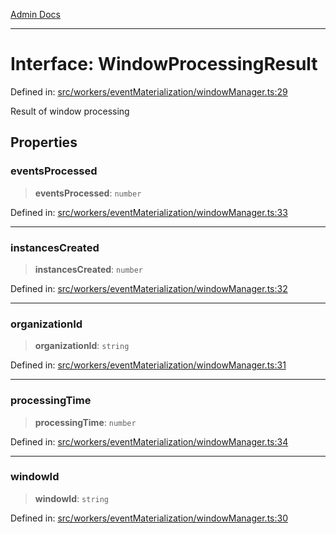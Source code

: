 [Admin Docs](/)

***

# Interface: WindowProcessingResult

Defined in: [src/workers/eventMaterialization/windowManager.ts:29](https://github.com/gautam-divyanshu/talawa-api/blob/7e7d786bbd7356b22a3ba5029601eed88ff27201/src/workers/eventMaterialization/windowManager.ts#L29)

Result of window processing

## Properties

### eventsProcessed

> **eventsProcessed**: `number`

Defined in: [src/workers/eventMaterialization/windowManager.ts:33](https://github.com/gautam-divyanshu/talawa-api/blob/7e7d786bbd7356b22a3ba5029601eed88ff27201/src/workers/eventMaterialization/windowManager.ts#L33)

***

### instancesCreated

> **instancesCreated**: `number`

Defined in: [src/workers/eventMaterialization/windowManager.ts:32](https://github.com/gautam-divyanshu/talawa-api/blob/7e7d786bbd7356b22a3ba5029601eed88ff27201/src/workers/eventMaterialization/windowManager.ts#L32)

***

### organizationId

> **organizationId**: `string`

Defined in: [src/workers/eventMaterialization/windowManager.ts:31](https://github.com/gautam-divyanshu/talawa-api/blob/7e7d786bbd7356b22a3ba5029601eed88ff27201/src/workers/eventMaterialization/windowManager.ts#L31)

***

### processingTime

> **processingTime**: `number`

Defined in: [src/workers/eventMaterialization/windowManager.ts:34](https://github.com/gautam-divyanshu/talawa-api/blob/7e7d786bbd7356b22a3ba5029601eed88ff27201/src/workers/eventMaterialization/windowManager.ts#L34)

***

### windowId

> **windowId**: `string`

Defined in: [src/workers/eventMaterialization/windowManager.ts:30](https://github.com/gautam-divyanshu/talawa-api/blob/7e7d786bbd7356b22a3ba5029601eed88ff27201/src/workers/eventMaterialization/windowManager.ts#L30)
